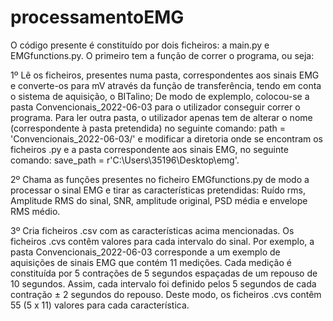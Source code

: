 # processamentoEMG

O código presente é constituído por dois ficheiros: a main.py e EMGfunctions.py. O primeiro tem a função de correr o programa, ou seja:

1º Lê os ficheiros, presentes numa pasta, correspondentes aos sinais EMG e converte-os para mV através da função de transferência, tendo em conta o sistema de aquisição, o BITalino; De modo de explemplo, colocou-se a pasta Convencionais_2022-06-03 para o utilizador conseguir correr o programa. Para ler outra pasta, o utilizador apenas tem de alterar o nome (correspondente à pasta pretendida) no seguinte comando: path = 'Convencionais_2022-06-03/' e modificar a diretoria onde se encontram os ficheiros .py e a pasta correspondente aos sinais EMG, no seguinte comando: save_path = r'C:\Users\35196\Desktop\emg'.

2º Chama as funções presentes no ficheiro EMGfunctions.py de modo a processar o sinal EMG e tirar as características pretendidas: Ruído rms, Amplitude RMS do sinal, SNR, amplitude original, PSD média e envelope RMS médio.

3º Cria ficheiros .csv com as características acima mencionadas. Os ficheiros .cvs contêm valores para cada intervalo do sinal. Por exemplo, a pasta Convencionais_2022-06-03  corresponde a um exemplo de aquisições de sinais EMG que contém 11 medições. Cada medição é constituída por 5 contrações de 5 segundos espaçadas de um repouso de 10 segundos. Assim, cada intervalo foi definido pelos 5 segundos de cada contração ± 2 segundos do repouso. Deste modo, os ficheiros .cvs contêm 55 (5 x 11) valores para cada característica.
